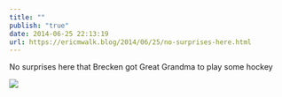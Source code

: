 ```yaml
---
title: ""
publish: "true"
date: 2014-06-25 22:13:19
url: https://ericmwalk.blog/2014/06/25/no-surprises-here.html
---
```


No surprises here that Brecken got Great Grandma to play some hockey

![](https://ericmwalk.blog/uploads/2022/560410bc00.jpg)